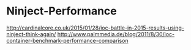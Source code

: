 # Ninject-Performance

http://cardinalcore.co.uk/2015/01/28/ioc-battle-in-2015-results-using-ninject-think-again/
http://www.palmmedia.de/blog/2011/8/30/ioc-container-benchmark-performance-comparison
